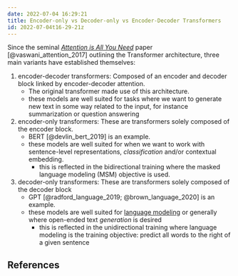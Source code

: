```yaml
---
date: 2022-07-04 16:29:21
title: Encoder-only vs Decoder-only vs Encoder-Decoder Transformers
id: 2022-07-04t16-29-21z
---
```


Since the seminal
[_Attention is All You Need_](https://arxiv.org/abs/1706.03762) paper
[@vaswani_attention_2017] outlining the Transformer architecture, three main
variants have established themselves:

1. encoder-decoder transformers: Composed of an encoder and decoder block linked
   by encoder-decoder attention.
   - The original transformer made use of this architecture.
   - these models are well suited for tasks where we want to generate new text
     in some way related to the input, for instance summarization or question
     answering
2. encoder-only transformers: These are transformers solely composed of the
   encoder block.
   - BERT [@devlin_bert_2019] is an example.
   - these models are well suited for when we want to work with sentence-level
     representations, _classification_ and/or contextual embedding.
     - this is reflected in the bidirectional training where the masked language
       modeling (MSM) objective is used.
3. decoder-only transformers: These are transformers solely composed of the
   decoder block
   - GPT [@radford_language_2019; @brown_language_2020] is an example.
   - these models are well suited for
     [language modeling](./2021-12-20t11-06-56z.md) or generally where
     open-ended text _generation_ is desired
     - this is reflected in the unidirectional training where language modeling
       is the training objective: predict all words to the right of a given
       sentence

## References

